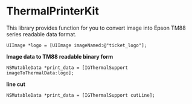 ThermalPrinterKit
=================

This library provides function for you to convert image into Epson TM88 series readable data format.

```
UIImage *logo = [UIImage imageNamed:@"ticket_logo"];
```

**Image data to TM88 readable binary form**

```
NSMutableData *print_data = [IGThermalSupport imageToThermalData:logo];
```

**line cut**

```
NSMutableData *print_data = [IGThermalSupport cutLine];
```